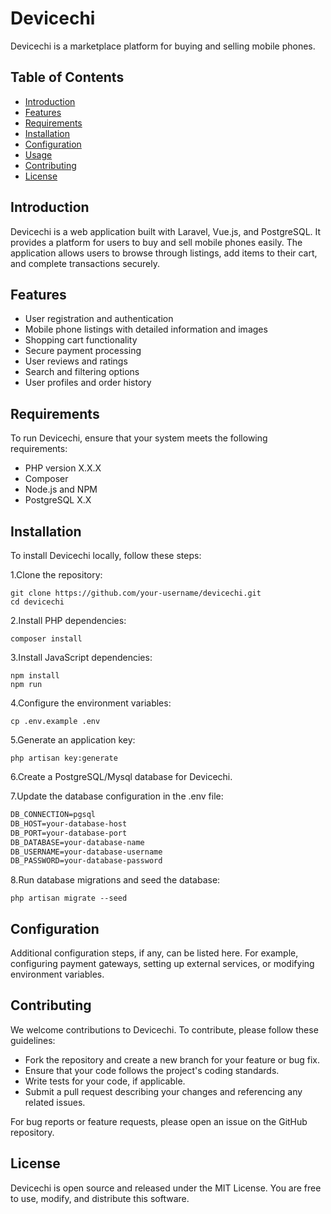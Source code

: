 # Devicechi

Devicechi is a marketplace platform for buying and selling mobile phones.

## Table of Contents

- [Introduction](#introduction)
- [Features](#features)
- [Requirements](#requirements)
- [Installation](#installation)
- [Configuration](#configuration)
- [Usage](#usage)
- [Contributing](#contributing)
- [License](#license)

## Introduction

Devicechi is a web application built with Laravel, Vue.js, and PostgreSQL. It provides a platform for users to buy and sell mobile phones easily. The application allows users to browse through listings, add items to their cart, and complete transactions securely.

## Features

- User registration and authentication
- Mobile phone listings with detailed information and images
- Shopping cart functionality
- Secure payment processing
- User reviews and ratings
- Search and filtering options
- User profiles and order history

## Requirements

To run Devicechi, ensure that your system meets the following requirements:

- PHP version X.X.X
- Composer
- Node.js and NPM
- PostgreSQL X.X

## Installation

To install Devicechi locally, follow these steps:

1.Clone the repository:

```shell
git clone https://github.com/your-username/devicechi.git
cd devicechi
```

2.Install PHP dependencies:

```shell
composer install
```

3.Install JavaScript dependencies:

```shell
npm install
npm run
```

4.Configure the environment variables:

```shell
cp .env.example .env
```

5.Generate an application key:

```shell
php artisan key:generate
```

6.Create a PostgreSQL/Mysql database for Devicechi.

7.Update the database configuration in the .env file:

```markdown
DB_CONNECTION=pgsql
DB_HOST=your-database-host
DB_PORT=your-database-port
DB_DATABASE=your-database-name
DB_USERNAME=your-database-username
DB_PASSWORD=your-database-password
```

8.Run database migrations and seed the database:

```shell
php artisan migrate --seed
```

## Configuration

Additional configuration steps, if any, can be listed here. For example, configuring payment gateways, setting up external services, or modifying environment variables.

## Contributing

We welcome contributions to Devicechi. To contribute, please follow these guidelines:

* Fork the repository and create a new branch for your feature or bug fix.
* Ensure that your code follows the project's coding standards.
* Write tests for your code, if applicable.
* Submit a pull request describing your changes and referencing any related issues.

For bug reports or feature requests, please open an issue on the GitHub repository.

## License

Devicechi is open source and released under the MIT License. You are free to use, modify, and distribute this software.

